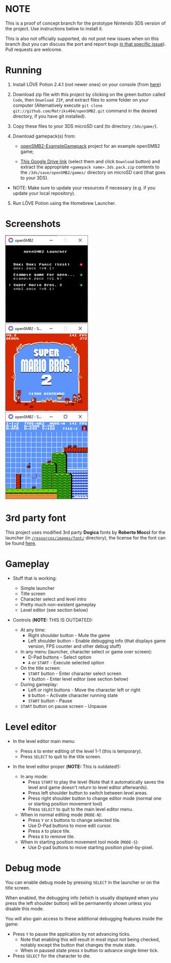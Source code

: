 # NOTE

This is a proof of concept branch for the prototype Nintendo 3DS version of the project. Use instructions below to install it.

This is also not officially supported, do not post new issues when on this branch (but you can discuss the port and report bugs [in that specific issue](https://github.com/Matriks404/openSMB2/issues/51)). Pull requests are welcome.

# Running

1. Install LÖVE Potion 2.4.1 (not newer ones) on your console (from [here](https://github.com/lovebrew/lovepotion/releases))

2. Download zip file with this project by clicking on the green button called `Code`, then `Download ZIP`, and extract files to some folder on your computer (Alternatively execute `git clone git://github.com/Matriks404/openSMB2.git` command in the desired directory, if you have git installed).

3. Copy these files to your 3DS microSD card (to directory `/3ds/game/`).

4. Download gamepack(s) from:
	* [openSMB2-ExampleGamepack](https://github.com/Matriks404/openSMB2-ExampleGamepack/tree/3ds) project for an example openSMB2 game;

	* [This Google Drive link](https://drive.google.com/drive/folders/1cz5gJ-IXvqTIJ7fUArD30UN9Qg4sfeGX?usp=sharing) (select them and click `Download` button) and extract the appropriate `<gamepack name>.3ds.pack.zip` contents to the `/3ds/save/openSMB2/games/` directory on microSD card (that goes to your 3DS).

* NOTE: Make sure to update your resources if necessary (e.g. if you update your local repository).

5. Run LÖVE Potion using the Homebrew Launcher.

# Screenshots

![Launcher](/screenshots/1.png)
![Title screen](/screenshots/2.png)
![Level editor](/screenshots/3.png)

# 3rd party font

This project uses modified 3rd party **Dogica** fonts by **Roberto Mocci** for the launcher (in [`/resources/images/font/`](/resources/images/font/) directory), the license for the font can be found [here](/3rd%20party%20licenses/dogica_license.txt).

# Gameplay

* Stuff that is working:
	* Simple launcher
	* Title screen
	* Character select and level intro
	* Pretty much non-existent gameplay
	* Level editor (see section below)

* Controls (**NOTE:** THIS IS OUTDATED):
	* At any time:
		* Right shoulder button - Mute the game
		* Left shoulder button - Enable debugging info (that displays game version, FPS counter and other debug stuff)
	* In any menu (launcher, character select or game over screen):
		* D-Pad buttons - Select option
		* `A` or `START` - Execute selected option
	* On the title screen:
		* `START` button - Enter character select screen
		* `Y` button - Enter level editor (see section below)
	* During gameplay:
		* Left or right buttons - Move the character left or right
		* `B` button - Activate character running state
		* `START` button - Pause
	* `START` button on pause screen - Unpause

# Level editor

* In the level editor main menu:
	* Press `A` to enter editing of the level 1-1 (this is temporary).
	* Press `SELECT` to quit to the title screen.

* In the level editor proper (**NOTE:** This is outdated!):
	* In any mode:
		* Press `START` to play the level (Note that it automatically saves the level and game doesn't return to level editor afterwards).
		* Press left shoulder button to switch between level areas.
		* Press right shoulder button to change editor mode (normal one or starting position movement tool)
		* Press `SELECT` to quit to the main level editor menu.
	* When in normal editing mode (`MODE-N`):
		* Press `Y` or `X` buttons to change selected tile.
		* Use D-Pad buttons to move edit cursor.
		* Press `A` to place tile.
		* Press `B` to remove tile.
	* When in starting position movement tool mode (`MODE-S`):
		* Use D-pad buttons to move starting position pixel-by-pixel.

# Debug mode

You can enable debug mode by pressing `SELECT` in the launcher or on the title screen.

When enabled, the debugging info (which is usually displayed when you press the left shoulder button) will be permanently shown unless you disable this mode.

You will also gain access to these additional debugging features inside the game:

* Press `Y` to pause the application by not advancing ticks.
	* Note that enabling this will result in most input not being checked, notably except the button that changes the mute state.
	* When in paused state press `X` button to advance single timer tick.
* Press `SELECT` for the character to die.